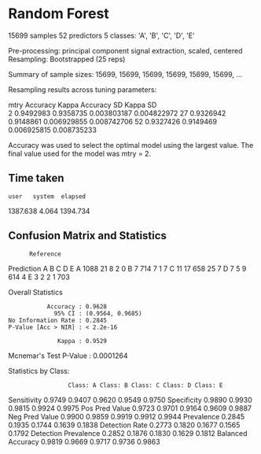 Random Forest 
=============

15699 samples
   52 predictors
    5 classes: 'A', 'B', 'C', 'D', 'E' 

Pre-processing: principal component signal extraction, scaled, centered 
Resampling: Bootstrapped (25 reps) 

Summary of sample sizes: 15699, 15699, 15699, 15699, 15699, 15699, ... 

Resampling results across tuning parameters:

  mtry  Accuracy   Kappa      Accuracy SD  Kappa SD   
   2    0.9492983  0.9358735  0.003803187  0.004822972
  27    0.9326942  0.9148861  0.006929855  0.008742706
  52    0.9327426  0.9149469  0.006925815  0.008735233

Accuracy was used to select the optimal model using  the largest value.
The final value used for the model was mtry = 2. 

Time taken
----------
    user   system  elapsed 
1387.638    4.064 1394.734 

Confusion Matrix and Statistics
-------------------------------

          Reference
Prediction    A    B    C    D    E
         A 1088   21    8    2    0
         B    7  714    7    1    7
         C   11   17  658   25    7
         D    7    5    9  614    4
         E    3    2    2    1  703

Overall Statistics
                                          
               Accuracy : 0.9628          
                 95% CI : (0.9564, 0.9685)
    No Information Rate : 0.2845          
    P-Value [Acc > NIR] : < 2.2e-16       
                                          
                  Kappa : 0.9529          
 Mcnemar's Test P-Value : 0.0001264       

Statistics by Class:

                     Class: A Class: B Class: C Class: D Class: E
Sensitivity            0.9749   0.9407   0.9620   0.9549   0.9750
Specificity            0.9890   0.9930   0.9815   0.9924   0.9975
Pos Pred Value         0.9723   0.9701   0.9164   0.9609   0.9887
Neg Pred Value         0.9900   0.9859   0.9919   0.9912   0.9944
Prevalence             0.2845   0.1935   0.1744   0.1639   0.1838
Detection Rate         0.2773   0.1820   0.1677   0.1565   0.1792
Detection Prevalence   0.2852   0.1876   0.1830   0.1629   0.1812
Balanced Accuracy      0.9819   0.9669   0.9717   0.9736   0.9863
